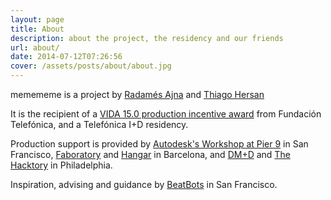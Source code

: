 ```yaml
---
layout: page
title: About
description: about the project, the residency and our friends
url: about/
date: 2014-07-12T07:26:56
cover: /assets/posts/about/about.jpg
---
```

memememe is a project by [Radamés Ajna](http://radames.in) and [Thiago Hersan](http://www.thiagohersan.com/)

It is the recipient of a [VIDA 15.0 production incentive award](https://vida.fundaciontelefonica.com/proyectos/vida-15/) from Fundación Telefónica, and a Telefónica I+D residency.

Production support is provided by [Autodesk's Workshop at Pier 9](http://www.instructables.com/id/Overview-Access-to-Autodesk-Pier-9-Workshop/) in San Francisco, [Faboratory](http://faboratory.org/) and [Hangar](http://hangar.org/) in Barcelona, and [DM+D](http://dmdphilly.org/) and [The Hacktory](http://www.thehacktory.org/) in Philadelphia.

Inspiration, advising and guidance by [BeatBots](http://www.beatbots.net/) in San Francisco.

